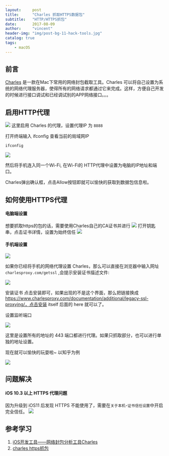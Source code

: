 ```yaml
---
layout:     post
title:      "Charles 抓取HTTPS数据包"
subtitle:   "HTTP/HTTPS抓包"
date:       2017-08-09
author:     "vincent"
header-img: "img/post-bg-11-hack-tools.jpg"
catalog: true
tags:
    - macOS
---
```


## 前言
[Charles](https://www.charlesproxy.com/) 是一款在Mac下常用的网络封包截取工具。Charles 可以将自己设置为系统的网络代理服务器，使得所有的网络请求都通过它来完成。这样，方便自己开发的时候进行接口调试和已经调试别的APP网络接口。。。

## 启用HTTP代理

![](/img/p-charles/charles-set.png)
这里启用 Charles 的代理，设置代理IP 为 `8888`

打开终端输入 ifconfig 查看当前的局域网IP

```
ifconfig
```
![](/img/p-charles/ifconfig.png)

然后将手机连入同一个Wi-Fi, 在Wi-Fi的 HTTP代理中设置为电脑的IP地址和端口。

Charles弹出确认框，点击Allow按钮即就可以愉快的获取到数据包信息啦。

## 如何使用HTTPS代理

#### 电脑端设置

想要抓取https的包的话，需要使用Charles自己的CA证书并进行
![](/img/p-charles/charles-https-set.png)
打开钥匙串，点击证书详情，设置为始终信任
![](/img/p-charles/chain-set.png)

#### 手机端设置

![](/img/p-charles/charles-https-set-ios.png)

如果你已经将手机的网络代理设置 Charles，那么可以直接在浏览器中输入网址 `charlesproxy.com/getssl` ,会提示安装证书描述文件:

![](/img/p-charles/iphone-profile.png)

安装证书
点击安装即可，如果出现的不是这个界面，那么把链接换成 https://www.charlesproxy.com/documentation/additional/legacy-ssl-proxying/，点击安装 itself 后面的 here 就可以了。

设置监听端口

![](/img/p-charles/charles-https-set2.png)

这里是设置所有的地址的 443 端口都进行代理。如果只抓取部分，也可以进行单独的地址设置。

现在就可以愉快的玩耍啦~ 以知乎为例

![](/img/p-charles/charles-https-result-zhihu.png)

## 问题解决
#### iOS 10.3 以上 HTTPS 代理问题
因为升级到 iOS11 后发现 HTTPS 不能使用了，需要在`关于本机`-`证书信任设置`中开启完全信任。
![](/img/p-charles/charles-https-set-about.png)



## 参考学习
1. [iOS开发工具——网络封包分析工具Charles](http://www.infoq.com/cn/articles/network-packet-analysis-tool-charles)
2. [charles https抓包](http://www.cnblogs.com/chenlogin/p/5849471.html)



